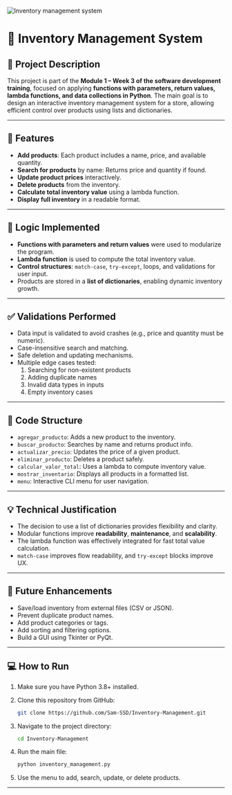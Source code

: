 ![Inventory management system](https://github.com/user-attachments/assets/f853b6a5-15d5-45a8-8c47-8f1721fa6ed5)

# 🧾 Inventory Management System

## 📌 Project Description

This project is part of the **Module 1 – Week 3 of the software development training**, focused on applying **functions with parameters, return values, lambda functions, and data collections in Python**. The main goal is to design an interactive inventory management system for a store, allowing efficient control over products using lists and dictionaries.

---

## 🎯 Features

- **Add products**: Each product includes a name, price, and available quantity.
- **Search for products** by name: Returns price and quantity if found.
- **Update product prices** interactively.
- **Delete products** from the inventory.
- **Calculate total inventory value** using a lambda function.
- **Display full inventory** in a readable format.

---

## 🧠 Logic Implemented

- **Functions with parameters and return values** were used to modularize the program.
- **Lambda function** is used to compute the total inventory value.
- **Control structures**: `match-case`, `try-except`, loops, and validations for user input.
- Products are stored in a **list of dictionaries**, enabling dynamic inventory growth.

---

## ✅ Validations Performed

- Data input is validated to avoid crashes (e.g., price and quantity must be numeric).
- Case-insensitive search and matching.
- Safe deletion and updating mechanisms.
- Multiple edge cases tested:
  1. Searching for non-existent products
  2. Adding duplicate names
  3. Invalid data types in inputs
  4. Empty inventory cases

---

## 📁 Code Structure

- `agregar_producto`: Adds a new product to the inventory.
- `buscar_producto`: Searches by name and returns product info.
- `actualizar_precio`: Updates the price of a given product.
- `eliminar_producto`: Deletes a product safely.
- `calcular_valor_total`: Uses a lambda to compute inventory value.
- `mostrar_inventario`: Displays all products in a formatted list.
- `menu`: Interactive CLI menu for user navigation.

---

## 💡 Technical Justification

- The decision to use a list of dictionaries provides flexibility and clarity.
- Modular functions improve **readability**, **maintenance**, and **scalability**.
- The lambda function was effectively integrated for fast total value calculation.
- `match-case` improves flow readability, and `try-except` blocks improve UX.

---

## 🚀 Future Enhancements

- Save/load inventory from external files (CSV or JSON).
- Prevent duplicate product names.
- Add product categories or tags.
- Add sorting and filtering options.
- Build a GUI using Tkinter or PyQt.

---

## 💻 How to Run

1. Make sure you have Python 3.8+ installed.
2. Clone this repository from GitHub:

   ```bash
   git clone https://github.com/Sam-SSD/Inventory-Management.git
    ```
3. Navigate to the project directory:
    ```bash
    cd Inventory-Management
    ```
   
4. Run the main file:
    ```bash
    python inventory_management.py
    ```
   
5. Use the menu to add, search, update, or delete products.

---

